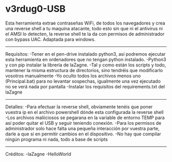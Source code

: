 # v3rdug0-USB
Esta herramienta extrae contraseñas WiFi, de todos los navegadores y crea una reverse shell a tu maquina atacante, todo esto sin que ni el antivirus ni el AMSI lo detecten, la reverse shell te la da con permisos de administrador con bypass UAC. Adaptada para windows.

----
Requisitos:
-Tener en el pen-drive instalado python3, así podremos ejecutar esta herramienta en ordenadores que no tengan python instalado.
-Python3 y con pip instalar la librería de laZagne.
-Tal y como están los scripts y todo, mantener la misma estructura de directorios, sino tendréis que modificarlo vosotros manualmente
-Yo oculto todos los archivos menos uno (Principal.bat) para no levantar sospechas, igualmente una vez ejecutado no se verá nada por pantalla
-Instalar los requisitos del requirements.txt del laZagne

----
Detalles:
-Para efectuar la reverse shell, obviamente tenéis que poner vuestra ip en el archivo powershell dónde esta configurada la reverse shell
-Los archivos maliiciosos se pegarana en la variable de entorno TEMP para así poder quitar el USB y seguir teniendo conexión.
-Para los permisos de administrador solo hace falta una pequeña interacción por vuestra parte, darle a que sí en permitir cambios en el dispositivo.
-No hay que compilar ningún programa ni nada, todo a base de scripts

----
Créditos:
-laZagne
-HelloWorld
